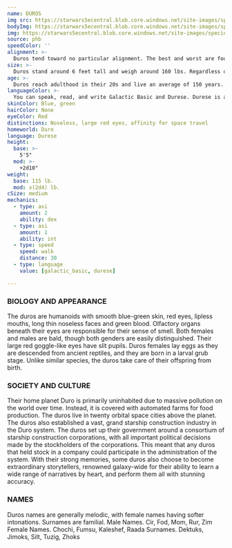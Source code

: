 ```yaml
---
name: DUROS
img src: https://starwars5ecentral.blob.core.windows.net/site-images/species/species_duros.png
bodyImg: https://starwars5ecentral.blob.core.windows.net/site-images/species/species_duros.png
img: https://starwars5ecentral.blob.core.windows.net/site-images/species/species_duros.png
source: phb
speedColor: ''
alignment: >-
  Duros tend toward no particular alignment. The best and worst are found among them.
size: >-
  Duros stand around 6 feet tall and weigh around 160 lbs. Regardless of your position in that range, your size is Medium.
age: >-
  Duros reach adulthood in their 20s and live an average of 150 years.
languageColor: >-
  You can speak, read, and write Galactic Basic and Durese. Durese is a common interstellar tongue used by prominent spacers and traders.
skinColor: Blue, green
hairColor: None
eyeColor: Red
distinctions: Noseless, large red eyes, affinity for space travel
homeworld: Duro
language: Durese
height:
  base: >-
    5'5"
  mod: >-
    +2d10"
weight:
  base: 115 lb.
  mod: x(2d4) lb. 
cSize: medium
mechanics:
  - type: asi
    amount: 2
    ability: dex
  - type: asi
    amount: 1
    ability: int
  - type: speed
    speed: walk
    distance: 30
  - type: language
    value: [galactic_basic, durese]

---
```

### BIOLOGY AND APPEARANCE
The duros are humanoids with smooth blue-green
skin, red eyes, lipless mouths, long thin noseless faces
and green blood. Olfactory organs beneath their eyes
are responsible for their sense of smell. Both females
and males are bald, though both genders are easily
distinguished. Their large red goggle-like eyes have slit
pupils. Duros females lay eggs as they are descended
from ancient reptiles, and they are born in a larval grub
stage. Unlike similar species, the duros take care of
their offspring from birth.

### SOCIETY AND CULTURE
Their home planet Duro is primarily uninhabited due to
massive pollution on the world over time. Instead, it is
covered with automated farms for food production.
The duros live in twenty orbital space cities above the
planet.
The duros also established a vast, grand starship
construction industry in the Duro system. The duros
set up their government around a consortium of
starship construction corporations, with all important
political decisions made by the stockholders of the
corporations. This meant that any duros that held
stock in a company could participate in the
administration of the system.
With their strong memories, some duros also choose
to become extraordinary storytellers, renowned
galaxy-wide for their ability to learn a wide range of
narratives by heart, and perform them all with
stunning accuracy.

### NAMES
Duros names are generally melodic, with female
names having softer intonations. Surnames are
familial.
Male Names. Cir, Fod, Mom, Rur, Zim
Female Names. Chochi, Fumsu, Kaleshef, Raada
Surnames. Dektuks, Jimoks, Silt, Tuzig, Zhoks
